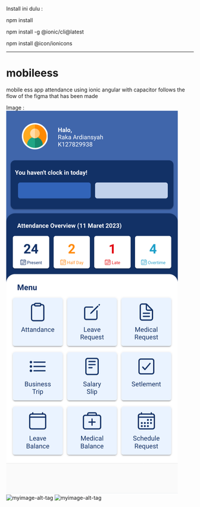 Install ini dulu :

npm install

npm install -g @ionic/cli@latest

npm install @icon/ionicons



------------------------------------------------------------------------------------------------------------------------------------------



# mobileess
mobile ess app attendance using ionic angular with capacitor follows the flow of the figma that has been made

 
Image :
![myimage-alt-tag](https://github.com/rakaardiansyah/mobileess/blob/master/image/Untitled1.png)
![myimage-alt-tag](https://github.com/rakaardiansyah/mobileess/blob/master/image/Untitled2.png)
![myimage-alt-tag](https://github.com/rakaardiansyah/mobileess/blob/master/image/Untitled3.png)



